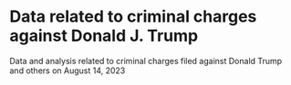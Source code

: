 # Data related to criminal charges against Donald J. Trump

Data and analysis related to criminal charges filed against Donald Trump and others on August 14, 2023
